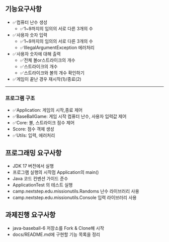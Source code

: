 ## 기능요구사항
- ✅컴퓨터 난수 생성
  - ✅1~9까지의 임의의 서로 다른 3개의 수
- ✅사용자 숫자 입력
  - ✅1~9까지의 임의의 서로 다른 3개의 수 
  - ✅IllegalArgumentException 에러처리 
- ✅사용자 숫자에 대해 출력
  - ✅전체 볼or스트라이크의 개수
  - ✅스트라이크의 개수
  - ✅스트라이크와 볼의 개수 확인하기
- ✅게임이 끝난 경우 재시작(1)/종료(2)
---
### 프로그램 구조
- ✅Application: 게임의 시작,종료 제어
- ✅BaseBallGame: 게임 시작 컴퓨터 난수, 사용자 입력값 제어
- ✅Core: 볼, 스트라이크 점수 제어
- Score: 점수 객체 생성
- ✅Utils: 입력, 에러처리

## 프로그래밍 요구사항
- JDK 17 버전에서 실행
- 프로그램 실행의 시작점 Application의 main()
- Java 코드 컨벤션 가이드 준수
- ApplicationTest 의 테스트 실행
- camp.nextstep.edu.missionutils.Randoms 난수 라이브러리 사용
- camp.nextstep.edu.missionutils.Console 입력 라이브러리 사용

## 과제진행 요구사항
- java-baseball-6 저장소를 Fork & Clone해 시작
- docs/README.md에 구현할 기능 목록을 정리